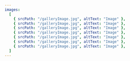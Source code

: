 ```yaml
---
images:
  [
    { srcPath: "/galleryImage.jpg", altText: "Image" },
    { srcPath: "/galleryImage.jpg", altText: "Image" },
    { srcPath: "/galleryImage.jpg", altText: "Image" },
    { srcPath: "/galleryImage.jpg", altText: "Image" },
    { srcPath: "/galleryImage.jpg", altText: "Image" },
    { srcPath: "/galleryImage.jpg", altText: "Image" },
    { srcPath: "/galleryImage.jpg", altText: "Image" },
  ]
---
```

